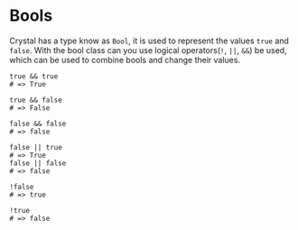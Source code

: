 # Bools

Crystal has a type know as `Bool`, it is used to represent the values `true` and `false`.
With the bool class can you use logical operators(`!`, `||`, `&&`) be used, which can be used to combine bools and change their values.

```crystal
true && true
# => True

true && false
# => False

false && false
# => false

false || true
# => True
false || false
# => false

!false
# => true

!true
# => false
```
